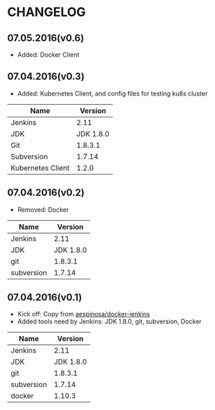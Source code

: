 # CHANGELOG


## 07.05.2016(v0.6)

- Added: Docker Client

## 07.04.2016(v0.3)

- Added: Kubernetes Client, and config files for testing ku8s cluster

|Name|Version|
|---|---|
|Jenkins|2.11|
|JDK|JDK 1.8.0|
|Git|1.8.3.1|
|Subversion|1.7.14|
|Kubernetes Client|1.2.0|

## 07.04.2016(v0.2)

- Removed: Docker

|Name|Version|
|---|---|
|Jenkins|2.11|
|JDK|JDK 1.8.0|
|git|1.8.3.1|
|subversion|1.7.14|

## 07.04.2016(v0.1)

- Kick off: Copy from [aespinosa/docker-jenkins](https://github.com/aespinosa/docker-jenkins/blob/master/Dockerfile)
- Added tools need by Jenkins: JDK 1.8.0, git, subversion, Docker

|Name|Version|
|---|---|
|Jenkins|2.11|
|JDK|JDK 1.8.0|
|git|1.8.3.1|
|subversion|1.7.14|
|docker|1.10.3|
